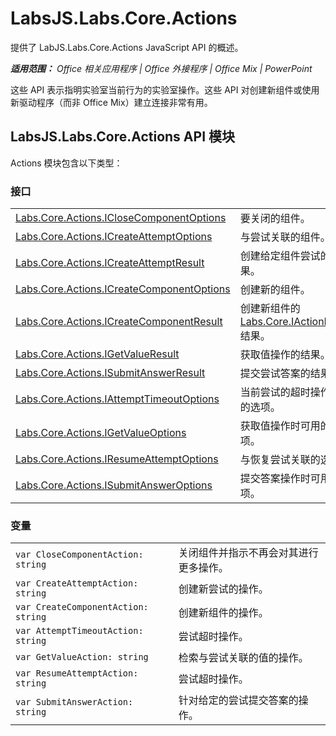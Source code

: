 ﻿
# LabsJS.Labs.Core.Actions
提供了 LabJS.Labs.Core.Actions JavaScript API 的概述。

 _**适用范围：** Office 相关应用程序 | Office 外接程序 | Office Mix | PowerPoint_

这些 API 表示指明实验室当前行为的实验室操作。这些 API 对创建新组件或使用新驱动程序（而非 Office Mix）建立连接非常有用。

## LabsJS.Labs.Core.Actions API 模块

Actions 模块包含以下类型：


### 接口


|||
|:-----|:-----|
|[Labs.Core.Actions.ICloseComponentOptions](../../reference/office-mix/labs.core.actions.iclosecomponentoptions.md)|要关闭的组件。|
|[Labs.Core.Actions.ICreateAttemptOptions](../../reference/office-mix/labs.core.actions.icreateattemptoptions.md)|与尝试关联的组件。|
|[Labs.Core.Actions.ICreateAttemptResult](../../reference/office-mix/labs.core.actions.icreateattemptresult.md)|创建给定组件尝试的结果。|
|[Labs.Core.Actions.ICreateComponentOptions](../../reference/office-mix/labs.core.actions.icreatecomponentoptions.md)|创建新的组件。|
|[Labs.Core.Actions.ICreateComponentResult](../../reference/office-mix/labs.core.actions.icreatecomponentresult.md)|创建新组件的 [Labs.Core.IActionResult](../../reference/office-mix/labs.core.iactionresult.md) 结果。|
|[Labs.Core.Actions.IGetValueResult](../../reference/office-mix/labs.core.actions.igetvalueresult.md)|获取值操作的结果。|
|[Labs.Core.Actions.ISubmitAnswerResult](../../reference/office-mix/labs.core.actions.isubmitanswerresult.md)|提交尝试答案的结果。|
|[Labs.Core.Actions.IAttemptTimeoutOptions](../../reference/office-mix/labs.core.actions.iattempttimeoutoptions.md)|当前尝试的超时操作可用的选项。|
|[Labs.Core.Actions.IGetValueOptions](../../reference/office-mix/labs.core.actions.igetvalueoptions.md)|获取值操作时可用的选项。|
|[Labs.Core.Actions.IResumeAttemptOptions](../../reference/office-mix/labs.core.actions.iresumeattemptoptions.md)|与恢复尝试关联的选项。|
|[Labs.Core.Actions.ISubmitAnswerOptions](../../reference/office-mix/labs.core.actions.isubmitansweroptions.md)|提交答案操作时可用的选项。|

### 变量


|||
|:-----|:-----|
| `var CloseComponentAction: string`|关闭组件并指示不再会对其进行更多操作。|
| `var CreateAttemptAction: string`|创建新尝试的操作。|
| `var CreateComponentAction: string`|创建新组件的操作。|
| `var AttemptTimeoutAction: string`|尝试超时操作。|
| `var GetValueAction: string`|检索与尝试关联的值的操作。|
| `var ResumeAttemptAction: string`|尝试超时操作。|
| `var SubmitAnswerAction: string`|针对给定的尝试提交答案的操作。|
